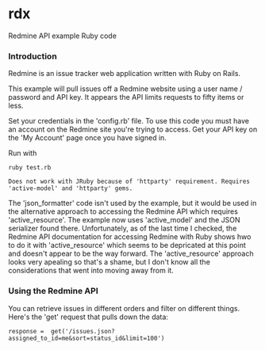 # rdx
Redmine API example Ruby code

### Introduction

Redmine is an issue tracker web application written with Ruby on Rails.

This example will pull issues off a Redmine website using a user name / password and API key. It appears the API limits requests to fifty items or less.

Set your credentials in the 'config.rb' file. To use this code you must have an account on the Redmine site you're trying to access. Get your API key on the 'My Account' page once you have signed in.

Run with 	

	ruby test.rb
		
	Does not work with JRuby because of 'httparty' requirement. Requires 'active-model' and 'httparty' gems.
	
The 'json_formatter'	 code isn't used by the example, but it would be used in the alternative approach to accessing the Redmine API which requires 'active_resource'. The example now uses 'active_model' and the JSON serializer found there. Unfortunately, as of the last time I checked, the Redmine API documentation for accessing Redmine with Ruby shows hwo to do it with 'active_resource' which seems to be depricated at this point and doesn't appear to be the way forward. The 'active_resource' approach looks very apealing so that's a shame, but I don't know all the considerations that went into moving away from it.


### Using the Redmine API

You can retrieve issues in different orders and filter on different things. Here's the 'get' request that pulls down the data:

	response = 	get('/issues.json?assigned_to_id=me&sort=status_id&limit=100')
	
	
	